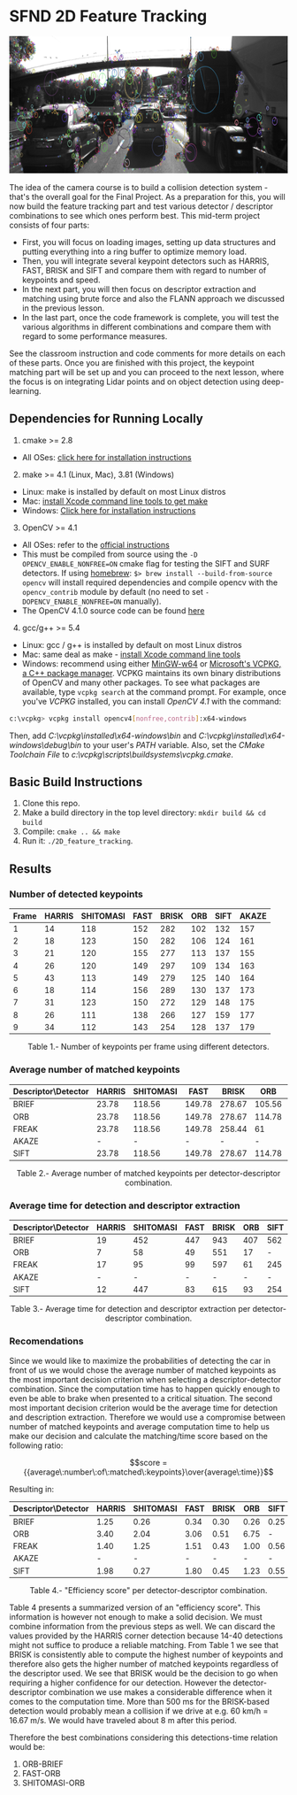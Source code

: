 # SFND 2D Feature Tracking

<img src="images/keypoints.png" width="820" height="248" />

The idea of the camera course is to build a collision detection system - that's the overall goal for the Final Project. As a preparation for this, you will now build the feature tracking part and test various detector / descriptor combinations to see which ones perform best. This mid-term project consists of four parts:

* First, you will focus on loading images, setting up data structures and putting everything into a ring buffer to optimize memory load. 
* Then, you will integrate several keypoint detectors such as HARRIS, FAST, BRISK and SIFT and compare them with regard to number of keypoints and speed. 
* In the next part, you will then focus on descriptor extraction and matching using brute force and also the FLANN approach we discussed in the previous lesson. 
* In the last part, once the code framework is complete, you will test the various algorithms in different combinations and compare them with regard to some performance measures. 

See the classroom instruction and code comments for more details on each of these parts. Once you are finished with this project, the keypoint matching part will be set up and you can proceed to the next lesson, where the focus is on integrating Lidar points and on object detection using deep-learning. 

## Dependencies for Running Locally
1. cmake >= 2.8
 * All OSes: [click here for installation instructions](https://cmake.org/install/)

2. make >= 4.1 (Linux, Mac), 3.81 (Windows)
 * Linux: make is installed by default on most Linux distros
 * Mac: [install Xcode command line tools to get make](https://developer.apple.com/xcode/features/)
 * Windows: [Click here for installation instructions](http://gnuwin32.sourceforge.net/packages/make.htm)

3. OpenCV >= 4.1
 * All OSes: refer to the [official instructions](https://docs.opencv.org/master/df/d65/tutorial_table_of_content_introduction.html)
 * This must be compiled from source using the `-D OPENCV_ENABLE_NONFREE=ON` cmake flag for testing the SIFT and SURF detectors. If using [homebrew](https://brew.sh/): `$> brew install --build-from-source opencv` will install required dependencies and compile opencv with the `opencv_contrib` module by default (no need to set `-DOPENCV_ENABLE_NONFREE=ON` manually). 
 * The OpenCV 4.1.0 source code can be found [here](https://github.com/opencv/opencv/tree/4.1.0)

4. gcc/g++ >= 5.4
  * Linux: gcc / g++ is installed by default on most Linux distros
  * Mac: same deal as make - [install Xcode command line tools](https://developer.apple.com/xcode/features/)
  * Windows: recommend using either [MinGW-w64](http://mingw-w64.org/doku.php/start) or [Microsoft's VCPKG, a C++ package manager](https://docs.microsoft.com/en-us/cpp/build/install-vcpkg?view=msvc-160&tabs=windows). VCPKG maintains its own binary distributions of OpenCV and many other packages. To see what packages are available, type `vcpkg search` at the command prompt. For example, once you've _VCPKG_ installed, you can install _OpenCV 4.1_ with the command:
```bash
c:\vcpkg> vcpkg install opencv4[nonfree,contrib]:x64-windows
```
Then, add *C:\vcpkg\installed\x64-windows\bin* and *C:\vcpkg\installed\x64-windows\debug\bin* to your user's _PATH_ variable. Also, set the _CMake Toolchain File_ to *c:\vcpkg\scripts\buildsystems\vcpkg.cmake*.


## Basic Build Instructions

1. Clone this repo.
2. Make a build directory in the top level directory: `mkdir build && cd build`
3. Compile: `cmake .. && make`
4. Run it: `./2D_feature_tracking`.

## Results

### Number of detected keypoints

| Frame | HARRIS | SHITOMASI | FAST | BRISK | ORB | SIFT | AKAZE |
|-------|--------|-----------|------|-------|-----|------|-------|
| 1     | 14     | 118       | 152  | 282   | 102 | 132  | 157   |
| 2     | 18     | 123       | 150  | 282   | 106 | 124  | 161   |
| 3     | 21     | 120       | 155  | 277   | 113 | 137  | 155   |
| 4     | 26     | 120       | 149  | 297   | 109 | 134  | 163   |
| 5     | 43     | 113       | 149  | 279   | 125 | 140  | 164   |
| 6     | 18     | 114       | 156  | 289   | 130 | 137  | 173   |
| 7     | 31     | 123       | 150  | 272   | 129 | 148  | 175   |
| 8     | 26     | 111       | 138  | 266   | 127 | 159  | 177   |
| 9     | 34     | 112       | 143  | 254   | 128 | 137  | 179   |
<p align = "center">
Table 1.- Number of keypoints per frame using different detectors.
</p>

### Average number of matched keypoints

|   Descriptor\Detector    | HARRIS | SHITOMASI | FAST   | BRISK  | ORB    | SIFT   | AKAZE  |
|--------------------------|--------|-----------|--------|--------|--------|--------|--------|
|          BRIEF           | 23.78  | 118.56    | 149.78 | 278.67 | 105.56 | 138.67 |   -    |
|          ORB             | 23.78  | 118.56    | 149.78 | 278.67 | 114.78 | N/A    |   -    |
|          FREAK           | 23.78  | 118.56    | 149.78 | 258.44 | 61     | 137.67 |   -    |
|          AKAZE           |   -    |   -       |   -    |   -    |   -    |   -    | 165.67 |
|          SIFT            | 23.78  | 118.56    | 149.78 | 278.67 | 114.78 | 138.78 |   -    |
<p align = "center">
Table 2.- Average number of matched keypoints per detector-descriptor combination.
</p>

### Average time for detection and descriptor extraction

| Descriptor\Detector | HARRIS | SHITOMASI | FAST | BRISK | ORB | SIFT | AKAZE |
|---------------------|--------|-----------|------|-------|-----|------|-------|
| BRIEF               | 19     | 452       | 447  | 943   | 407 | 562  | -     |
| ORB                 | 7      | 58        | 49   | 551   | 17  | -    | -     |
| FREAK               | 17     | 95        | 99   | 597   | 61  | 245  | -     |
| AKAZE               | -      | -         | -    | -     | -   | -    | 235   |
| SIFT                | 12     | 447       | 83   | 615   | 93  | 254  | -     |

<p align = "center">
Table 3.- Average time for detection and descriptor extraction per detector-descriptor combination.
</p>

### Recomendations
Since we would like to maximize the probabilities of detecting the car in front of us we would chose the average number of matched keypoints as the most important decision criterion when selecting a descriptor-detector combination. Since the computation time has to happen quickly enough to even be able to brake when presented to a critical situation. The second most important decision criterion would be the average time for detection and description extraction. Therefore we would use a compromise between number of matched keypoints and average computation time to help us make our decision and calculate the matching/time score based on the following ratio:

$$score = {{average\:number\:of\:matched\:keypoints}\over{average\:time}}$$

Resulting in:

| Descriptor\Detector | HARRIS | SHITOMASI | FAST | BRISK | ORB  | SIFT | AKAZE |
|---------------------|--------|-----------|------|-------|------|------|-------|
| BRIEF               | 1.25   | 0.26      | 0.34 | 0.30  | 0.26 | 0.25 | -     |
| ORB                 | 3.40   | 2.04      | 3.06 | 0.51  | 6.75 | -    | -     |
| FREAK               | 1.40   | 1.25      | 1.51 | 0.43  | 1.00 | 0.56 | -     |
| AKAZE               | -      | -         | -    | -     | -    | -    | 0.70  |
| SIFT                | 1.98   | 0.27      | 1.80 | 0.45  | 1.23 | 0.55 | -     |
<p align = "center">
Table 4.- "Efficiency score" per detector-descriptor combination.
</p>


Table 4 presents a summarized version of an "efficiency score". This information is however not enough to make a solid decision. We must combine information from the previous steps as well.
We can discard the values provided by the HARRIS corner detection because 14-40 detections might not suffice to produce a reliable matching.
From Table 1 we see that BRISK is consistently able to compute the highest number of keypoints and therefore also gets the higher number of matched keypoints regardless of the descriptor used. We see that BRISK would be the decision to go when requiring a higher confidence for our detection. However the detector-descriptor combination we use makes a considerable difference when it comes to the computation time. More than 500 ms for the BRISK-based detection would probably mean a collision if we drive at e.g. 60 km/h = 16.67 m/s. We would have traveled about 8 m after this period.


Therefore the best combinations considering this detections-time relation would be:
1) ORB-BRIEF
2) FAST-ORB
3) SHITOMASI-ORB